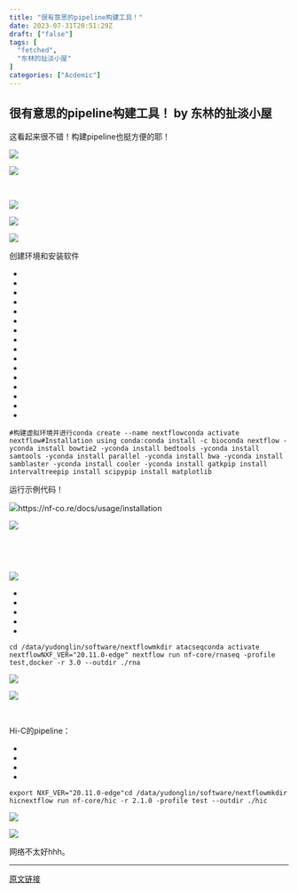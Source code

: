 ```yaml
---
title: "很有意思的pipeline构建工具！"
date: 2023-07-31T20:51:29Z
draft: ["false"]
tags: [
  "fetched",
  "东林的扯淡小屋"
]
categories: ["Acdemic"]
---
```

很有意思的pipeline构建工具！ by 东林的扯淡小屋
------
<div><p>这看起来很不错！构建pipeline也挺方便的耶！</p><p><img data-galleryid="" data-ratio="0.8777777777777778" data-s="300,640" data-type="png" data-w="1080" data-src="https://mmbiz.qpic.cn/mmbiz_png/kZ1wdgAscBpjbGo6RiaBhxe4jgcMPGqCl45VGuf96bFs1Ciay4rGOCk70miaYCzTy5jYNiciarlNGxrDvYiccfjXcbvA/640?wx_fmt=png" src="https://mmbiz.qpic.cn/mmbiz_png/kZ1wdgAscBpjbGo6RiaBhxe4jgcMPGqCl45VGuf96bFs1Ciay4rGOCk70miaYCzTy5jYNiciarlNGxrDvYiccfjXcbvA/640?wx_fmt=png"></p><p><img data-galleryid="" data-ratio="1.1345895020188426" data-s="300,640" data-type="png" data-w="743" data-src="https://mmbiz.qpic.cn/mmbiz_png/kZ1wdgAscBpjbGo6RiaBhxe4jgcMPGqClT8kpfm8E3PicyZutoX0XZ227wo3qWmvOyHnCicmEtNKLC3nPBYwjib87w/640?wx_fmt=png" src="https://mmbiz.qpic.cn/mmbiz_png/kZ1wdgAscBpjbGo6RiaBhxe4jgcMPGqClT8kpfm8E3PicyZutoX0XZ227wo3qWmvOyHnCicmEtNKLC3nPBYwjib87w/640?wx_fmt=png"></p><p><br></p><p><img data-ratio="0.5951115834218916" data-type="png" data-w="941" data-src="https://mmbiz.qpic.cn/mmbiz_png/kZ1wdgAscBpjbGo6RiaBhxe4jgcMPGqClOYcU47Jfk5SY7zbLUL9RIVrM6ACZdcAzoWQ73DNN8EeLBibzK7uM2tQ/640?wx_fmt=png" src="https://mmbiz.qpic.cn/mmbiz_png/kZ1wdgAscBpjbGo6RiaBhxe4jgcMPGqClOYcU47Jfk5SY7zbLUL9RIVrM6ACZdcAzoWQ73DNN8EeLBibzK7uM2tQ/640?wx_fmt=png"></p><p><img data-ratio="0.9039433771486349" data-type="png" data-w="989" data-src="https://mmbiz.qpic.cn/mmbiz_png/kZ1wdgAscBpjbGo6RiaBhxe4jgcMPGqClKibsujoNgkwC58U47iaFB4F2hwdM5Su4MFkfdwU4UyNub7cdBU9d84gg/640?wx_fmt=png" src="https://mmbiz.qpic.cn/mmbiz_png/kZ1wdgAscBpjbGo6RiaBhxe4jgcMPGqClKibsujoNgkwC58U47iaFB4F2hwdM5Su4MFkfdwU4UyNub7cdBU9d84gg/640?wx_fmt=png"></p><p><img data-ratio="1.351206434316354" data-type="png" data-w="373" data-src="https://mmbiz.qpic.cn/mmbiz_png/kZ1wdgAscBpjbGo6RiaBhxe4jgcMPGqClGpfVg9vmSjficjV7SOExDYE7yOY25yvHyovvAVRR2gibJ9oKgg36pOEA/640?wx_fmt=png" src="https://mmbiz.qpic.cn/mmbiz_png/kZ1wdgAscBpjbGo6RiaBhxe4jgcMPGqClGpfVg9vmSjficjV7SOExDYE7yOY25yvHyovvAVRR2gibJ9oKgg36pOEA/640?wx_fmt=png"></p><p><span>创建环境和安装软件</span></p><section><ul><li><li><li><li><li><li><li><li><li><li><li><li><li><li><li><li></ul><pre data-lang="sql"><code><span><span>#构建虚拟环境并进行</span></span></code><code><span>conda <span>create</span> <span>--name nextflow</span></span></code><code><span>conda <span>activate</span> nextflow</span></code><code><span><span>#Installation using conda:</span></span></code><code><span>conda <span>install</span> -c bioconda nextflow -y</span></code><code><span>conda <span>install</span> bowtie2 -y</span></code><code><span>conda <span>install</span> bedtools -y</span></code><code><span>conda <span>install</span> samtools -y</span></code><code><span>conda <span>install</span> <span>parallel</span> -y</span></code><code><span>conda <span>install</span> bwa -y</span></code><code><span>conda <span>install</span> samblaster -y</span></code><code><span>conda <span>install</span> cooler -y</span></code><code><span>conda <span>install</span> gatk</span></code><code><span>pip <span>install</span> intervaltree</span></code><code><span>pip <span>install</span> scipy</span></code><code><span>pip <span>install</span> matplotlib</span></code></pre></section><p>运行示例代码！<br></p><p><img data-galleryid="" data-ratio="0.5685185185185185" data-s="300,640" data-type="png" data-w="1080" data-src="https://mmbiz.qpic.cn/mmbiz_png/kZ1wdgAscBpjbGo6RiaBhxe4jgcMPGqClIAA5nJquRJswyYH6iby8J0GEyngvowgjCBiafngXbr3vFnNYhqKZoXLw/640?wx_fmt=png" src="https://mmbiz.qpic.cn/mmbiz_png/kZ1wdgAscBpjbGo6RiaBhxe4jgcMPGqClIAA5nJquRJswyYH6iby8J0GEyngvowgjCBiafngXbr3vFnNYhqKZoXLw/640?wx_fmt=png">https://nf-co.re/docs/usage/installation</p><p><img data-galleryid="" data-ratio="0.9748995983935743" data-s="300,640" data-type="png" data-w="996" data-src="https://mmbiz.qpic.cn/mmbiz_png/kZ1wdgAscBpjbGo6RiaBhxe4jgcMPGqClwhwQkER1Rn1ncbZ1dHmM5kGWTnTd0ib3fPjspPfpHiaxWBUq6cURP3Tw/640?wx_fmt=png" src="https://mmbiz.qpic.cn/mmbiz_png/kZ1wdgAscBpjbGo6RiaBhxe4jgcMPGqClwhwQkER1Rn1ncbZ1dHmM5kGWTnTd0ib3fPjspPfpHiaxWBUq6cURP3Tw/640?wx_fmt=png"></p><p><br></p><p><br></p><p><img data-galleryid="" data-ratio="0.5685185185185185" data-s="300,640" data-type="png" data-w="1080" data-src="https://mmbiz.qpic.cn/mmbiz_png/kZ1wdgAscBpjbGo6RiaBhxe4jgcMPGqClOZuCDwW4711kkzLeEbULxTrYVJoianthBM9fcWkvoI4opHmHgo7Z0oQ/640?wx_fmt=png" src="https://mmbiz.qpic.cn/mmbiz_png/kZ1wdgAscBpjbGo6RiaBhxe4jgcMPGqClOZuCDwW4711kkzLeEbULxTrYVJoianthBM9fcWkvoI4opHmHgo7Z0oQ/640?wx_fmt=png"></p><section><ul><li><li><li><li><li></ul><pre data-lang="properties"><code><span><span>cd</span> <span>/data/yudonglin/software/nextflow</span></span></code><code><span><span>mkdir</span> <span>atacseq</span></span></code><code><span><span>conda</span> <span>activate nextflow</span></span></code><code><span><span>NXF_VER</span>=<span>"20.11.0-edge" nextflow run nf-core/rnaseq -profile test,docker -r 3.0 --outdir ./rna</span></span></code><code><span><br></span></code></pre></section><p><img data-galleryid="" data-ratio="0.5953703703703703" data-s="300,640" data-type="png" data-w="1080" data-src="https://mmbiz.qpic.cn/mmbiz_png/kZ1wdgAscBpjbGo6RiaBhxe4jgcMPGqClCIY5LS0CJ5DhwbbMMxywSGBscKM2DpaXib8jUYs5XqiaZk4vQmBkG1xQ/640?wx_fmt=png" src="https://mmbiz.qpic.cn/mmbiz_png/kZ1wdgAscBpjbGo6RiaBhxe4jgcMPGqClCIY5LS0CJ5DhwbbMMxywSGBscKM2DpaXib8jUYs5XqiaZk4vQmBkG1xQ/640?wx_fmt=png"></p><p><img data-galleryid="" data-ratio="0.5953703703703703" data-s="300,640" data-type="png" data-w="1080" data-src="https://mmbiz.qpic.cn/mmbiz_png/kZ1wdgAscBpjbGo6RiaBhxe4jgcMPGqCl0uNElBNzO3e19y8IMu2DqSibvibUkrx9U4iaZaIEbnw4fNmtfVFFtDNIg/640?wx_fmt=png" src="https://mmbiz.qpic.cn/mmbiz_png/kZ1wdgAscBpjbGo6RiaBhxe4jgcMPGqCl0uNElBNzO3e19y8IMu2DqSibvibUkrx9U4iaZaIEbnw4fNmtfVFFtDNIg/640?wx_fmt=png"></p><p><br></p><p>Hi-C的pipeline：<br></p><section><ul><li><li><li><li></ul><pre data-lang="bash"><code><span><span>export</span> NXF_VER=<span>"20.11.0-edge"</span></span></code><code><span><span>cd</span> /data/yudonglin/software/nextflow</span></code><code><span>mkdir hic</span></code><code><span>nextflow run nf-core/hic -r 2.1.0 -profile <span>test</span> --outdir ./hic</span></code></pre></section><p><img data-galleryid="" data-ratio="0.5685185185185185" data-s="300,640" data-type="png" data-w="1080" data-src="https://mmbiz.qpic.cn/mmbiz_png/kZ1wdgAscBpjbGo6RiaBhxe4jgcMPGqClhOVuFowzNxobf4duDibnvHVRLrK2ctLdKBVEH7BMY36doEGxYh0ibqrA/640?wx_fmt=png" src="https://mmbiz.qpic.cn/mmbiz_png/kZ1wdgAscBpjbGo6RiaBhxe4jgcMPGqClhOVuFowzNxobf4duDibnvHVRLrK2ctLdKBVEH7BMY36doEGxYh0ibqrA/640?wx_fmt=png"></p><p><img data-galleryid="" data-ratio="0.15648148148148147" data-s="300,640" data-type="png" data-w="1080" data-src="https://mmbiz.qpic.cn/mmbiz_png/kZ1wdgAscBpjbGo6RiaBhxe4jgcMPGqClSQrsoJT2DRMico72yvV3FzFIokLYxVAktiaLQ3kdLY5AicdwVd4xRasFA/640?wx_fmt=png" src="https://mmbiz.qpic.cn/mmbiz_png/kZ1wdgAscBpjbGo6RiaBhxe4jgcMPGqClSQrsoJT2DRMico72yvV3FzFIokLYxVAktiaLQ3kdLY5AicdwVd4xRasFA/640?wx_fmt=png"></p><p>网络不太好hhh。</p><p><mp-style-type data-value="3"></mp-style-type></p></div>  
<hr>
<a href="https://mp.weixin.qq.com/s/D3OZt0MoAzk0QvvSDxHxBQ",target="_blank" rel="noopener noreferrer">原文链接</a>
